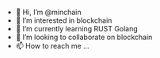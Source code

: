 - 👋 Hi, I’m @minchain
- 👀 I’m interested in blockchain
- 🌱 I’m currently learning RUST Golang
- 💞️ I’m looking to collaborate on blockchain
- 📫 How to reach me ...

<!---
minchain/minchain is a ✨ special ✨ repository because its `README.md` (this file) appears on your GitHub profile.
You can click the Preview link to take a look at your changes.
--->
